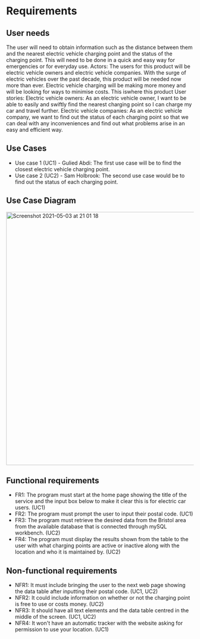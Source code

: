 # Requirements  

## User needs
The user will need to obtain information such as the distance between them and the nearest electric vehicle charging point and the status of the charging point. This will need to be done in a quick and easy way for emergencies or for everyday use.
Actors:
 The users for this product will be electric vehicle owners and electric vehicle companies. With the surge of electric vehicles over the past decade, this product will be needed now more than ever. Electric vehicle charging will be making more money and will be looking for ways to minimise costs. This iswhere this product 
User stories:
Electric vehicle owners:
As an electric vehicle owner, I want to be able to easily and swiftly find the nearest charging point so I can charge my car and travel further.
Electric vehicle companies:
As an electric vehicle company, we want to find out the status of each charging point so that we can deal with any inconveniences and find out what problems arise in an easy and efficient way.
## Use Cases
* Use case 1 (UC1) - Gulied Abdi: 
The first use case will be to find the closest electric vehicle charging point.
* Use case 2 (UC2) - Sam Holbrook: 
The second use case would be to find out the status of each charging point.

## Use Case Diagram

<img width="679" alt="Screenshot 2021-05-03 at 21 01 18" src="https://user-images.githubusercontent.com/83363471/116926803-be018b00-ac52-11eb-8dad-6e0acfaf44ec.png">


## Functional requirements
* FR1: The program must start at the home page showing the title of the service and the input box below to make it clear this is for electric car users. (UC1)
* FR2: The program must prompt the user to input their postal code. (UC1)
* FR3: The program must retrieve the desired data from the Bristol area from the available database that is connected through mySQL workbench. (UC2)
* FR4: The program must display the results shown from the table to the user with what charging points are active or inactive along with the location and who it is maintained by. (UC2)

## Non-functional requirements
* NFR1: It must include bringing the user to the next web page showing the data table after inputting their postal code. (UC1, UC2)
* NFR2: It could include information on whether or not the charging point is free to use or costs money. (UC2)
* NFR3: It should have all text elements and the data table centred in the middle of the screen. (UC1, UC2)
* NFR4: It won't have an automatic tracker with the website asking for permission to use your location. (UC1)
